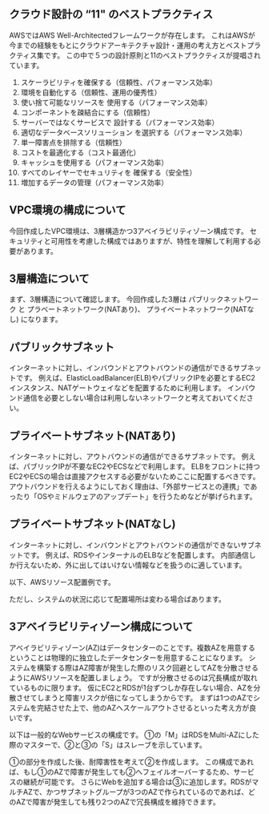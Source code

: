 ## クラウド設計の “11" のベストプラクティス
AWSではAWS Well-Architectedフレームワークが存在します。
これはAWSが今までの経験をもとにクラウドアーキテクチャ設計・運用の考え方とベストプラクティス集です。
この中で５つの設計原則と11のベストプラクティスが提唱されています。

1. スケーラビリティを確保する（信頼性、パフォーマンス効率）
2. 環境を自動化する（信頼性、運用の優秀性）
3. 使い捨て可能なリソースを 使用する（パフォーマンス効率）
4. コンポーネントを疎結合にする（信頼性）
5. サーバーではなくサービスで 設計する（パフォーマンス効率）
6. 適切なデータベースソリューション を選択する（パフォーマンス効率）
7. 単一障害点を排除する（信頼性）
8. コストを最適化する（コスト最適化）
9. キャッシュを使用する（パフォーマンス効率）
10. すべてのレイヤーでセキュリティを 確保する（安全性）
11. 増加するデータの管理（パフォーマンス効率）


## VPC環境の構成について
今回作成したVPC環境は、3層構造かつ3アベイラビリティゾーン構成です。
セキュリティと可用性を考慮した構成ではありますが、特性を理解して利用する必要があります。

## 3層構造について
まず、3層構造について確認します。
今回作成した3層は パブリックネットワーク と プラベートネットワーク(NATあり)、 プライベートネットワーク(NATなし) になります。

## パブリックサブネット
インターネットに対し、インバウンドとアウトバウンドの通信ができるサブネットです。
例えば、ElasticLoadBalancer(ELB)やパブリックIPを必要とするEC2インスタンス、NATゲートウェイなどを配置するために利用します。
インバウンド通信を必要としない場合は利用しないネットワークと考えておいてください。

## プライベートサブネット(NATあり)
インターネットに対し、アウトバウンドの通信ができるサブネットです。
例えば、パブリックIPが不要なEC2やECSなどで利用します。
ELBをフロントに持つEC2やECSの場合は直接アクセスする必要がないためここに配置するべきです。
アウトバウンドを行えるようにしておく理由は、「外部サービスとの連携」であったり「OSやミドルウェアのアップデート」を行うためなどが挙げられます。

## プライベートサブネット(NATなし)
インターネットに対し、インバウンドとアウトバウンドの通信ができないサブネットです。
例えば、RDSやインターナルのELBなどを配置します。
内部通信しか行えないため、外に出してはいけない情報などを扱うのに適しています。

以下、AWSリソース配置例です。

ただし、システムの状況に応じて配置場所は変わる場合ばあります。

## 3アベイラビリティゾーン構成について
アベイラビリティゾーン(AZ)はデータセンターのことです。複数AZを用意するということは物理的に独立したデータセンターを用意することになります。
システムを構築する際はAZ障害が発生した際のリスク回避としてAZを分散させるようにAWSリソースを配置しましょう。
ですが分散させるのは冗長構成が取れているものに限ります。
仮にEC2とRDSが1台ずつしか存在しない場合、AZを分散させてしまうと障害リスクが倍になってしまうからです。
まずは1つのAZでシステムを完結させた上で、他のAZへスケールアウトさせるといった考え方が良いです。

以下は一般的なWebサービスの構成です。
①の「M」はRDSをMulti-AZにした際のマスターで、②と③の「S」はスレーブを示しています。



①の部分を作成した後、耐障害性を考えて②を作成します。
この構成であれば、もし①のAZで障害が発生しても②へフェイルオーバーするため、サービスの継続が可能です。
さらにWebを追加する場合は③に追加します。RDSがマルチAZで、かつサブネットグループが3つのAZで作られているのであれば、どのAZで障害が発生しても残り2つのAZで冗長構成を維持できます。
